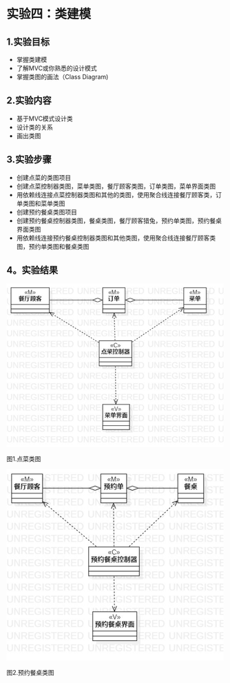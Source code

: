 # 实验四：类建模

## 1.实验目标

- 掌握类建模
- 了解MVC或你熟悉的设计模式
- 掌握类图的画法（Class Diagram)

## 2.实验内容

- 基于MVC模式设计类
- 设计类的关系
- 画出类图

## 3.实验步骤

- 创建点菜的类图项目
- 创建点菜控制器类图，菜单类图，餐厅顾客类图，订单类图，菜单界面类图
- 用依赖线连接点菜控制器类图和其他的类图，使用聚合线连接餐厅顾客类，订单类图和菜单类图
- 创建预约餐桌类图项目
- 创建预约餐桌控制器类图，餐桌类图，餐厅顾客猎兔，预约单类图，预约餐桌界面类图
- 用依赖线连接预约餐桌控制器类图和其他类图，使用聚合线连接餐厅顾客类图，预约单类图和餐桌类图

## 4。实验结果
 ![类图](./lab4-5_Class1.jpg)  
  
  图1.点菜类图

 ![类图](./lab4-5_Class2.jpg)  
 
  图2.预约餐桌类图
